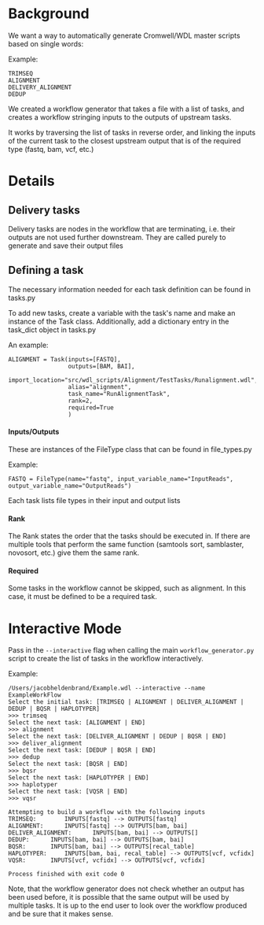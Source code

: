 # Background

We want a way to automatically generate Cromwell/WDL master scripts based on single words:

Example:
```
TRIMSEQ
ALIGNMENT
DELIVERY_ALIGNMENT
DEDUP
```

We created a workflow generator that takes a file with a list of tasks, and creates a workflow
  stringing inputs to the outputs of upstream tasks.
  
It works by traversing the list of tasks in reverse order, and linking the inputs of the current
  task to the closest upstream output that is of the required type (fastq, bam, vcf, etc.)
  
# Details

## Delivery tasks

Delivery tasks are nodes in the workflow that are terminating, i.e. their outputs 
  are not used further downstream. They are called purely to generate and save their
  output files

## Defining a task

The necessary information needed for each task definition can be found in tasks.py

To add new tasks, create a variable with the task's name and make an instance of the
  Task class. Additionally, add a dictionary entry in the task_dict object in tasks.py
  
An example:
```
ALIGNMENT = Task(inputs=[FASTQ],
                 outputs=[BAM, BAI],
                 import_location="src/wdl_scripts/Alignment/TestTasks/Runalignment.wdl",
                 alias="alignment",
                 task_name="RunAlignmentTask",
                 rank=2,
                 required=True
                 )
```
#### Inputs/Outputs

These are instances of the FileType class that can be found in file_types.py

Example:

`FASTQ = FileType(name="fastq", input_variable_name="InputReads", output_variable_name="OutputReads")
`

Each task lists file types in their input and output lists

#### Rank

The Rank states the order that the tasks should be executed in.
If there are multiple tools that perform the same function 
  (samtools sort, samblaster, novosort, etc.) give them the same rank.

#### Required

Some tasks in the workflow cannot be skipped, such as alignment. In this case, it must be
  defined to be a required task.
  
# Interactive Mode

Pass in the `--interactive` flag when calling the main `workflow_generator.py` script to 
  create the list of tasks in the workflow interactively.
  
Example:

```
/Users/jacobheldenbrand/Example.wdl --interactive --name ExampleWorkFlow
Select the initial task: [TRIMSEQ | ALIGNMENT | DELIVER_ALIGNMENT | DEDUP | BQSR | HAPLOTYPER]
>>> trimseq
Select the next task: [ALIGNMENT | END]
>>> alignment
Select the next task: [DELIVER_ALIGNMENT | DEDUP | BQSR | END]
>>> deliver_alignment
Select the next task: [DEDUP | BQSR | END]
>>> dedup
Select the next task: [BQSR | END]
>>> bqsr
Select the next task: [HAPLOTYPER | END]
>>> haplotyper
Select the next task: [VQSR | END]
>>> vqsr

Attempting to build a workflow with the following inputs
TRIMSEQ:		INPUTS[fastq] --> OUTPUTS[fastq]
ALIGNMENT:		INPUTS[fastq] --> OUTPUTS[bam, bai]
DELIVER_ALIGNMENT:		INPUTS[bam, bai] --> OUTPUTS[]
DEDUP:		INPUTS[bam, bai] --> OUTPUTS[bam, bai]
BQSR:		INPUTS[bam, bai] --> OUTPUTS[recal_table]
HAPLOTYPER:		INPUTS[bam, bai, recal_table] --> OUTPUTS[vcf, vcfidx]
VQSR:		INPUTS[vcf, vcfidx] --> OUTPUTS[vcf, vcfidx]

Process finished with exit code 0
```

Note, that the workflow generator does not check whether an output has been used before, it is 
  possible that the same output will be used by multiple tasks. It is up to the end user to look over
  the workflow produced and be sure that it makes sense.